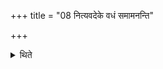 +++
title = "08 नित्यवदेके वधं समामनन्ति"

+++

<details><summary>थिते</summary>

नित्यवदेके वधं समामनन्ति ८
</details>
